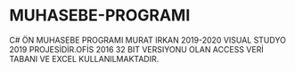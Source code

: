 # MUHASEBE-PROGRAMI
C# ÖN MUHASEBE PROGRAMI
MURAT IRKAN 2019-2020
VISUAL STUDYO 2019 PROJESİDİR.OFİS 2016 32 BIT VERSIYONU OLAN ACCESS VERİ TABANI VE EXCEL KULLANILMAKTADIR.
